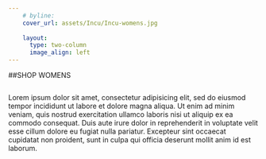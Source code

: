 ```yaml
---
    # byline:  
    cover_url: assets/Incu/Incu-womens.jpg
    
    layout:
      type: two-column 
      image_align: left
---
```


##SHOP WOMENS

<img src="../assets/incu/woman1.jpg" alt="">

Lorem ipsum dolor sit amet, consectetur adipisicing elit, sed do eiusmod tempor incididunt ut labore et dolore magna aliqua. Ut enim ad minim veniam, quis nostrud exercitation ullamco laboris nisi ut aliquip ex ea commodo consequat. Duis aute irure dolor in reprehenderit in voluptate velit esse cillum dolore eu fugiat nulla pariatur. Excepteur sint occaecat cupidatat non proident, sunt in culpa qui officia deserunt mollit anim id est laborum.